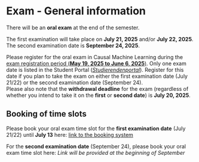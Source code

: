 # Exam - General information 

There will be an **oral exam** at the end of the semester. 

The first examination will take place on **July 21, 2025** and/or **July 22, 2025**. \
The second examination date is **September 24, 2025**.

Please register for the oral exam in Causal Machine Learning during the [exam registration period (**May 19, 2025 to June 6, 2025**)](https://www.hhu.de/fileadmin/redaktion/ZUV/Dezernat_1/Pruefungsamt/documents/pdf/Pruefungstermine/2025/Anmeldetermine_WiWi_WS_2024-25_und_SoSe_2025.pdf). Only one exam date is listed in the Student Portal ([*Studierendenportal*](https://studierende.hhu.de)). Register for this date if you plan to take the exam on either the first examination date (July 21/22) or the second examination date (September 24). \
Please also note that the **withdrawal deadline** for the exam (regardless of whether you intend to take it on the **first** or **second date**) is **July 20, 2025**.

## Booking of time slots

Please book your oral exam time slot for the **first examination date** (July 21/22) until **July 13** here: [link to the booking system](https://terminplaner6.dfn.de/b/83db5f2e9b692648dfdbbdbcb3fafaac-1274089)

For the **second examination date** (September 24), please book your oral exam time slot here: *Link will be provided at the beginning of September*